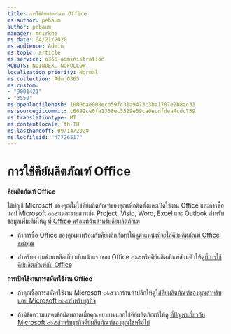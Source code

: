 ```yaml
---
title: การใช้คีย์ผลิตภัณฑ์ Office
ms.author: pebaum
author: pebaum
manager: mnirkhe
ms.date: 04/21/2020
ms.audience: Admin
ms.topic: article
ms.service: o365-administration
ROBOTS: NOINDEX, NOFOLLOW
localization_priority: Normal
ms.collection: Adm_O365
ms.custom:
- "9001421"
- "3550"
ms.openlocfilehash: 1000bae008ecb59fc31a9473c3ba1707e2b8ac31
ms.sourcegitcommit: c6692ce0fa1358ec3529e59ca0ecdfdea4cdc759
ms.translationtype: MT
ms.contentlocale: th-TH
ms.lasthandoff: 09/14/2020
ms.locfileid: "47726517"
---
```

# <a name="using-office-product-keys"></a>การใช้คีย์ผลิตภัณฑ์ Office

**คีย์ผลิตภัณฑ์ Office**

ใช้บัญชี Microsoft ของคุณไม่ใช่คีย์ผลิตภัณฑ์ของคุณเพื่อติดตั้งและเปิดใช้งาน Office และการซื้อแอป Microsoft ๓๖๕แต่ละรายการเช่น Project, Visio, Word, Excel และ Outlook สำหรับข้อมูลเพิ่มเติมให้ดู [ที่ Office พร้อมท์ฉันสำหรับคีย์ผลิตภัณฑ์](https://support.office.com/article/12a5763a-d45c-4685-8c95-a44500213759?ui=en-US&rs=en-US&ad=US#bkmk_promptforpkey)

- ถ้าการซื้อ Office ของคุณมาพร้อมกับคีย์ผลิตภัณฑ์ให้ดู[ตำแหน่งที่จะใส่คีย์ผลิตภัณฑ์ Office ของคุณ](https://support.office.com/article/Where-to-enter-your-Office-product-key-0a82e5ae-739e-4b92-a6f4-2ec780c185db)

- สำหรับความช่วยเหลือเกี่ยวกับหน้าแรกของ Office ๓๖๕หรือคีย์ผลิตภัณฑ์ส่วนตัวให้ดู[ที่การใช้คีย์ผลิตภัณฑ์กับ Office](https://support.office.com/article/using-product-keys-with-office-12a5763a-d45c-4685-8c95-a44500213759)

**การเปิดใช้งานการสมัครใช้งาน Office** 

- ถ้าคุณซื้อการสมัครใช้งาน Microsoft ๓๖๕จากร้านค้าปลีกให้ดู[ใส่คีย์ผลิตภัณฑ์ของคุณสำหรับแอป Microsoft ๓๖๕สำหรับธุรกิจ](https://docs.microsoft.com/microsoft-365/commerce/enter-your-product-key)

- ถ้ามีข้อความแสดงข้อผิดพลาดเมื่อคุณพยายามแลกใช้คีย์ผลิตภัณฑ์ให้ดู [ที่ปัญหาเกี่ยวกับ Microsoft ๓๖๕สำหรับธุรกิจคีย์ผลิตภัณฑ์ของคุณใช่หรือไม่](https://docs.microsoft.com/microsoft-365/commerce/product-key-errors-and-solutions)

